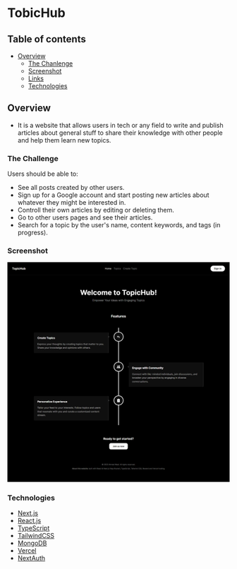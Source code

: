# TobicHub

## Table of contents

- [Overview](#overview)
  - [The Chanlenge](#the-challenge)
  - [Screenshot](#screenshot)
  - [Links](#links)
  - [Technologies](#technologies)

## Overview

- It is a website that allows users in tech or any field to write and publish articles about general stuff to share their knowledge with other people and help them learn new topics.

### The Challenge

Users should be able to:

- See all posts created by other users.
- Sign up for a Google account and start posting new articles about whatever they might be interested in.
- Controll their own articles by editing or deleting them.
- Go to other users pages and see their articles.
- Search for a topic by the user's name, content keywords, and tags (in progress).

### Screenshot

![Design preview](/public/images/tobic-hub.png)

### Technologies

- [Next.js](https://nextjs.org/)
- [React.js](https://react.dev/)
- [TypeScript](https://www.typescriptlang.org/)
- [TailwindCSS](https://tailwindcss.com/)
- [MongoDB](https://www.mongodb.com/)
- [Vercel](https://vercel.com/home)
- [NextAuth](https://next-auth.js.org/)

